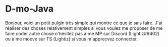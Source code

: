 # D-mo-Java
Bonjour, voici un petit pulgin très simple qui montre ce que je sais faire.
J'ai réaliser des choses relativement simples si 
vous voulez me proposer de me faire coder autre chose n'hésitez pas à me MP sur Discord (Lightiz#9402) ou à me moove sur 
TS (Lightiz) si vous m'apprecvez connecter.

